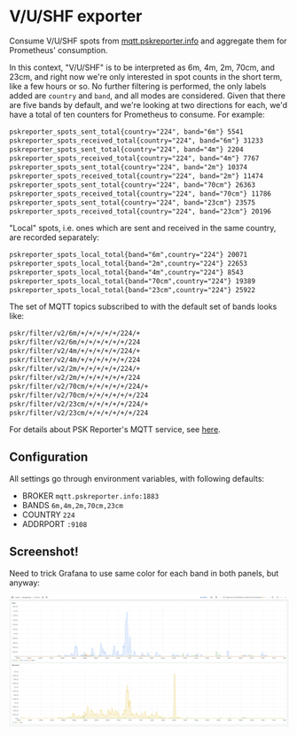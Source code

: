 # V/U/SHF exporter

Consume V/U/SHF spots from [mqtt.pskreporter.info](http://mqtt.pskreporter.info/)
and aggregate them for Prometheus' consumption.

In this context, "V/U/SHF" is to be interpreted as 6m, 4m, 2m, 70cm, and 23cm,
and right now we're only interested in spot counts in the short term, like a
few hours or so. No further filtering is performed, the only labels added are
`country` and `band`, and all modes are considered. Given that there are five
bands by default, and we're looking at two directions for each, we'd have a
total of ten counters for Prometheus to consume. For example:

```
pskreporter_spots_sent_total{country="224", band="6m"} 5541
pskreporter_spots_received_total{country="224", band="6m"} 31233
pskreporter_spots_sent_total{country="224", band="4m"} 2204
pskreporter_spots_received_total{country="224", band="4m"} 7767
pskreporter_spots_sent_total{country="224", band="2m"} 10374
pskreporter_spots_received_total{country="224", band="2m"} 11474
pskreporter_spots_sent_total{country="224", band="70cm"} 26363
pskreporter_spots_received_total{country="224", band="70cm"} 11786
pskreporter_spots_sent_total{country="224", band="23cm"} 23575
pskreporter_spots_received_total{country="224", band="23cm"} 20196
```

"Local" spots, i.e. ones which are sent and received in the same country, are
recorded separately:

```
pskreporter_spots_local_total{band="6m",country="224"} 20071
pskreporter_spots_local_total{band="2m",country="224"} 22653
pskreporter_spots_local_total{band="4m",country="224"} 8543
pskreporter_spots_local_total{band="70cm",country="224"} 19389
pskreporter_spots_local_total{band="23cm",country="224"} 25922
```

The set of MQTT topics subscribed to with the default set of bands
looks like:

```
pskr/filter/v2/6m/+/+/+/+/+/224/+
pskr/filter/v2/6m/+/+/+/+/+/+/224
pskr/filter/v2/4m/+/+/+/+/+/224/+
pskr/filter/v2/4m/+/+/+/+/+/+/224
pskr/filter/v2/2m/+/+/+/+/+/224/+
pskr/filter/v2/2m/+/+/+/+/+/+/224
pskr/filter/v2/70cm/+/+/+/+/+/224/+
pskr/filter/v2/70cm/+/+/+/+/+/+/224
pskr/filter/v2/23cm/+/+/+/+/+/224/+
pskr/filter/v2/23cm/+/+/+/+/+/+/224
```

For details about PSK Reporter's MQTT service, see
[here](http://mqtt.pskreporter.info/).

## Configuration

All settings go through environment variables, with following defaults:

* BROKER `mqtt.pskreporter.info:1883`
* BANDS `6m,4m,2m,70cm,23cm`
* COUNTRY `224`
* ADDRPORT `:9108`

## Screenshot!

Need to trick Grafana to use same color for each band in both panels, but
anyway:

![Screenshot](screenshot-1.png)
